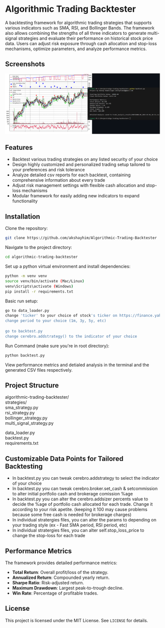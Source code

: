 # Algorithmic Trading Backtester

A backtesting framework for algorithmic trading strategies that supports various indicators such as SMA, RSI, and Bollinger Bands. The framework also allows combining the strengths of all three indicators to generate multi-signal strategies and evaluate their performance on historical stock price data. Users can adjust risk exposure through cash allocation and stop-loss mechanisms, optimize parameters, and analyze performance metrics.

## Screenshots

![screenshot](screenshots/combinedss.png)

## Features

- Backtest various trading strategies on any listed security of your choice
- Design highly customized and personalized trading setup tailored to your preferences and risk tolerance
- Analyze detailed csv reports for each backtest, containing comprehensive information about every trade
- Adjust risk management settings with flexible cash allocation and stop-loss mechanisms
- Modular framework for easily adding new indicators to expand functionality

## Installation

Clone the repository:

```bash
git clone https://github.com/akshayhim/Algorithmic-Trading-Backtester
```

Navigate to the project directory:

```bash
cd algorithmic-trading-backtester
```

Set up a python virtual environment and install dependencies:

```bash
python -m venv venv
source venv/bin/activate (Mac/Linux)
venv\Scripts\activate (Windows)
pip install -r requirements.txt
```

Basic run setup:

```bash
go to data_loader.py
change 'ticker' to your choice of stock's ticker on https://finance.yahoo.com/
change period to your choice (1m, 3y, 5y, etc)

go to backtest.py
change cerebro.addstrategy() to the indicator of your choice
```

Run Command (make sure you're in root directory):

```bash
python backtest.py
```

View performance metrics and detialed analysis in the terminal and the generated CSV files respectively.

## Project Structure

algorithmic-trading-backtester/  
strategies/  
sma_strategy.py  
rsi_strategy.py  
bollinger_strategy.py  
multi_signal_strategy.py

data_loader.py  
backtest.py  
requirements.txt

## Customizable Data Points for Tailored Backtesting

- In backtest.py you can tweak cerebro.addstrategy to select the indicator of your choice
- In backtest.py you can tweak cerebro.broker.set_cash & setcommission to alter initial portfolio cash and brokerage comission %age
- In backtest.py you can alter the cerebro.addsizer percents value to decide the %age of portfolio cash allocated for each trade. Change it according to your risk apetite. (keeping it 100 may cause problems because some free cash is needed for brokerage charges)
- In individual stratergies files, you can alter the params to depending on your trading style (ex - Fast SMA period, RSI period, etc)
- In individual stratergies files, you can alter self.stop_loss_price to change the stop-loss for each trade

## Performance Metrics

The framework provides detailed performance metrics:

- **Total Return**: Overall profit/loss of the strategy.
- **Annualized Return**: Compounded yearly return.
- **Sharpe Ratio**: Risk-adjusted return.
- **Maximum Drawdown**: Largest peak-to-trough decline.
- **Win Rate**: Percentage of profitable trades.

## License

This project is licensed under the MIT License. See `LICENSE` for details.
